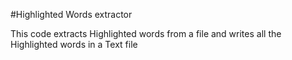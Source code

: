 #Highlighted Words extractor

This code extracts Highlighted words from a file and writes all the Highlighted words in a Text file
